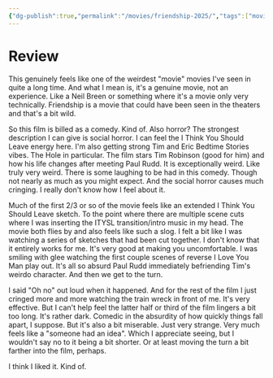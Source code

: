 ```yaml
---
{"dg-publish":true,"permalink":"/movies/friendship-2025/","tags":["movies"],"created":"2025-06-29","updated":"2025-06-29"}
---
```



# Review

This genuinely feels like one of the weirdest "movie" movies I've seen in quite a long time. And what I mean is, it's a genuine movie, not an experience. Like a Neil Breen or something where it's a movie only very technically. Friendship is a movie that could have been seen in the theaters and that's a bit wild.

So this film is billed as a comedy. Kind of. Also horror? The strongest description I can give is social horror. I can feel the I Think You Should Leave energy here. I'm also getting strong Tim and Eric Bedtime Stories vibes. The Hole in particular. The film stars Tim Robinson (good for him) and how his life changes after meeting Paul Rudd. It is exceptionally weird. Like truly very weird. There is some laughing to be had in this comedy. Though not nearly as much as you might expect. And the social horror causes much cringing. I really don't know how I feel about it.

Much of the first 2/3 or so of the movie feels like an extended I Think You Should Leave sketch. To the point where there are multiple scene cuts where I was inserting the ITYSL transition/intro music in my head. The movie both flies by and also feels like such a slog. I felt a bit like I was watching a series of sketches that had been cut together. I don't know that it entirely works for me. It's very good at making you uncomfortable. I was smiling with glee watching the first couple scenes of reverse I Love You Man play out. It's all so absurd Paul Rudd immediately befriending Tim's weirdo character. And then we get to the turn.

I said "Oh no" out loud when it happened. And for the rest of the film I just cringed more and more watching the train wreck in front of me. It's very effective. But I can't help feel the latter half or third of the film lingers a bit too long. It's rather dark. Comedic in the absurdity of how quickly things fall apart, I suppose. But it's also a bit miserable. Just very strange. Very much feels like a "someone had an idea". Which I appreciate seeing, but I wouldn't say no to it being a bit shorter. Or at least moving the turn a bit farther into the film, perhaps.

I think I liked it. Kind of.
